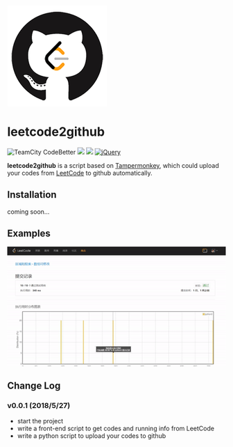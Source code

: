 ![logo](https://github.com/monlie/leetcode2github/blob/master/examples/leetcode2github.png)
# leetcode2github

![TeamCity CodeBetter](https://img.shields.io/badge/build-passing-brightgreen.svg)
[![](https://img.shields.io/badge/Powered%20by-Tampermonkey-brightgreen.svg)](http://tampermonkey.net/)
![](https://img.shields.io/badge/python-3.5%203.6-blue.svg)
[![jQuery](https://img.shields.io/badge/jQuery-1.10.2-blue.svg)](https://cdn.bootcss.com/jquery/1.10.2/jquery.min.js)

**leetcode2github** is a script based on [Tampermonkey](http://tampermonkey.net/), which could upload your codes from [LeetCode](https://leetcode-cn.com/) to github automatically.

## Installation
coming soon...

## Examples
![demo](https://github.com/monlie/leetcode2github/blob/master/examples/demo.gif)

## Change Log
### v0.0.1 (2018/5/27)
* start the project
* write a front-end script to get codes and running info from LeetCode
* write a python script to upload your codes to github
